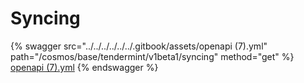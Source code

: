 # Syncing

{% swagger src="../../../../../../.gitbook/assets/openapi (7).yml" path="/cosmos/base/tendermint/v1beta1/syncing" method="get" %}
[openapi (7).yml](<../../../../../../.gitbook/assets/openapi (7).yml>)
{% endswagger %}
